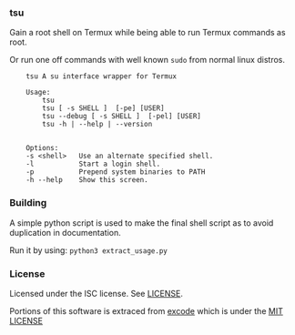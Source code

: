 ### tsu

Gain a root shell on Termux while being able to run Termux commands as root.  

Or run one off commands with well known `sudo` from normal linux distros.

```shell,tsu
    tsu A su interface wrapper for Termux

    Usage:
        tsu
        tsu [ -s SHELL ]  [-pe] [USER]
        tsu --debug [ -s SHELL ]  [-pel] [USER]
        tsu -h | --help | --version


    Options:
    -s <shell>   Use an alternate specified shell.
    -l           Start a login shell.
    -p           Prepend system binaries to PATH
    -h --help    Show this screen.

```

### Building
A simple python script is used to make the final shell script as to avoid duplication in documentation.

Run it by using:
`python3 extract_usage.py`

### License

Licensed under the ISC license. See [LICENSE](https://github.com/cswl/tsu/blob/v8/LICENSE.md).

Portions of this software is extraced from [excode](https://github.com/nschloe/excode) which is under the [MIT LICENSE](https://github.com/cswl/tsu/blob/v8/LICENSE_MIT)
